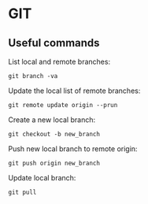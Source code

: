 # GIT

## Useful commands

List local and remote branches:

    git branch -va

Update the local list of remote branches:

    git remote update origin --prun

Create a new local branch:

    git checkout -b new_branch

Push new local branch to remote origin:

    git push origin new_branch

Update local branch:

    git pull

